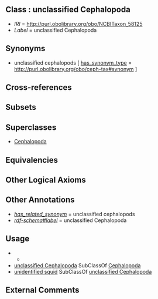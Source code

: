 
## Class : unclassified Cephalopoda

 * *IRI* = http://purl.obolibrary.org/obo/NCBITaxon_58125
 * *Label* = unclassified Cephalopoda

## Synonyms

 * unclassified cephalopods [ [has_synonym_type](../../pe/oboInOwl#hasSynonymType.md) = http://purl.obolibrary.org/obo/ceph-tax#synonym ]

## Cross-references


## Subsets


## Superclasses

 * [Cephalopoda](../../NCBITaxon/05/NCBITaxon_6605.md)

## Equivalencies


## Other Logical Axioms


## Other Annotations

 * *[has_related_synonym](../../ym/oboInOwl#hasRelatedSynonym.md)* = unclassified cephalopods
 * *[rdf-schema#label](../../el/rdf-schema#label.md)* = unclassified Cephalopoda

## Usage

 * -
 * [unclassified Cephalopoda](../../NCBITaxon/25/NCBITaxon_58125.md) SubClassOf [Cephalopoda](../../NCBITaxon/05/NCBITaxon_6605.md)
 * [unidentified squid](../../NCBITaxon/99/NCBITaxon_36499.md) SubClassOf [unclassified Cephalopoda](../../NCBITaxon/25/NCBITaxon_58125.md)

## External Comments

